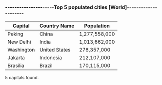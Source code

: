 ### ---------------------Top 5 populated cities [World]---------------------

| Capital | Country Name | Population |
| --- | --- | --- |
| Peking | China | 1,277,558,000 |
| New Delhi | India | 1,013,662,000 |
| Washington | United States | 278,357,000 |
| Jakarta | Indonesia | 212,107,000 |
| Brasília | Brazil | 170,115,000 |

5 capitals found.
